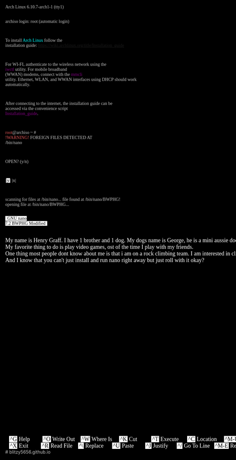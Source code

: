 <!DOCTYPE html>
<html>
<head>
  <meta charset="utf-8">
  <meta name="viewport" content="width=device-width">
  <title>Henry Graff</title>
  <link href="style.css" rel="stylesheet" type="text/css" />
</head>
  
<style>
  @import url('https://fonts.googleapis.com/css2?family=Reddit+Sans:ital,wght@0,200..900;1,200..900&display=swap');
  @import url('https://fonts.googleapis.com/css2?family=Reddit+Sans:ital,wght@0,200..900;1,200..900&family=VT323&display=swap');
  @import url('https://fonts.googleapis.com/css2?family=Share+Tech+Mono&display=swap');
  
  @keyframes blink {
     0% {
        opacity: 1;
     }
     50% {
         opacity: 0;
     }
    100% {
        opacity: 1;
    }
  }
  
  html {
  background-color: #000;
  color: #c2c2c2;
  float: left;
  box-sizing: border-box;
  font-size: 24px;
  height: 100%;
  width: 100%;
}

.select {
  background-color: #ebebeb;
  color: black;
  white-space: pre;
  padding: 0 2px 0 3px;
  animation: blink 1.5s infinite;
}

.nanotb {
  font-family: 'share tech mono';
  background-color: white;
  color: black;
  white-space: pre;
  padding: 0 2px 0 3px;
}

.nano {
  font-family: 'share tech mono';
  color: white;
  white-space: pre;
  font-size: 18px;
  padding: 0 2px 0 3px;
}

.nanotext {
  font-family: 'share tech mono';
  color: white;
  white-space: pre;
  font-size: 18px;
}

pre.font {
  font-family: 'VT323';
}
</style>
  
<body>
  <pre class="font">
Arch Linux 6.10.7-arch1-1 (tty1)
    
archiso login: root (automatic login)
    
To install <span style="color:cyan">Arch Linux</span> follow the installation guide: 
https://wiki.archlinux.org/title/Installation_guide
    
For WI-FI, authenticate to the wireless network using the <span style="color:purple">iwctl</span> utility.
For mobile broadband (WWAN) modems, connect with the <span style="color:purple">mmcli</span> utility.
Ethernet, WLAN, and WWAN interfaces using DHCP should work automatically. 
    
After connecting to the internet, the installation guide can be accessed
via the convenience script <span style="color:purple">Installation_guide</span>. 
    
<span style="color:#db5454">root</span>@archiso ~ # <span style="color:#db5454">!WARNING!</span> FOREIGN FILES DETECTED AT /bin/nano 
    
OPEN? (y/n)
    
|<span class="select">y</span>| |n|
  
scanning for files at /bin/nano... 
file found at /bin/nano/BWPHG! 
opening file at /bin/nano/BWPHG...</pre>
  <span class="nanotb">  GNU nano 7.2                                                       BWPHG                                                          Modified  </span>
  <div class="nanotext">
My name is Henry Graff. I have 1 brother and 1 dog. My dogs name is George, he is a mini aussie doodle and he is around 4 1/2 years old.
My favorite thing to do is play video games, ost of the time I play with my friends. 
One thing most people dont know about me is that i am on a rock climbing team. I am interested in climbing, video games, coding, and writing.
And I know that you can't just install and run nano right away but just roll with it okay?<br><br><br><br><br><br><br><br><br><br><br><br><br><br><br><br><br><br><br><br><br><br><br><br>
  </div>  
  <div class="nano">
  <span class="nanotb">^G</span> Help         <span class="nanotb">^O</span> Write Out    <span class="nanotb">^W</span> Where Is     <span class="nanotb">^K</span> Cut          <span class="nanotb">^T</span> Execute      <span class="nanotb">^C</span> Location     <span class="nanotb">^M-U</span> Undo 
  <span class="nanotb">^X</span> Exit         <span class="nanotb">^R</span> Read File    <span class="nanotb">^\</span> Replace      <span class="nanotb">^U</span> Paste        <span class="nanotb">^J</span> Justify      <span class="nanotb">^/</span> Go To Line   <span class="nanotb">^M-E</span> Redo </div>
</body>
</html>
# blitzy5656.github.io
